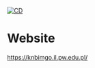 [![CD](https://github.com/IBIMgo/Website/actions/workflows/main.yml/badge.svg?branch=main)](https://github.com/IBIMgo/Website/actions/workflows/main.yml)

# Website
https://knbimgo.il.pw.edu.pl/
